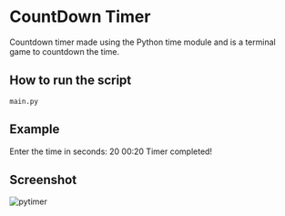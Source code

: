 # CountDown Timer

Countdown timer made using the Python time module and is a terminal game to countdown the time.

## How to run the script

```
main.py
```

## Example
Enter the time in seconds: 20 00:20 Timer completed!

## Screenshot
![pytimer](https://github.com/user-attachments/assets/205df19b-ca35-457d-8c7c-8052c251adb2)

